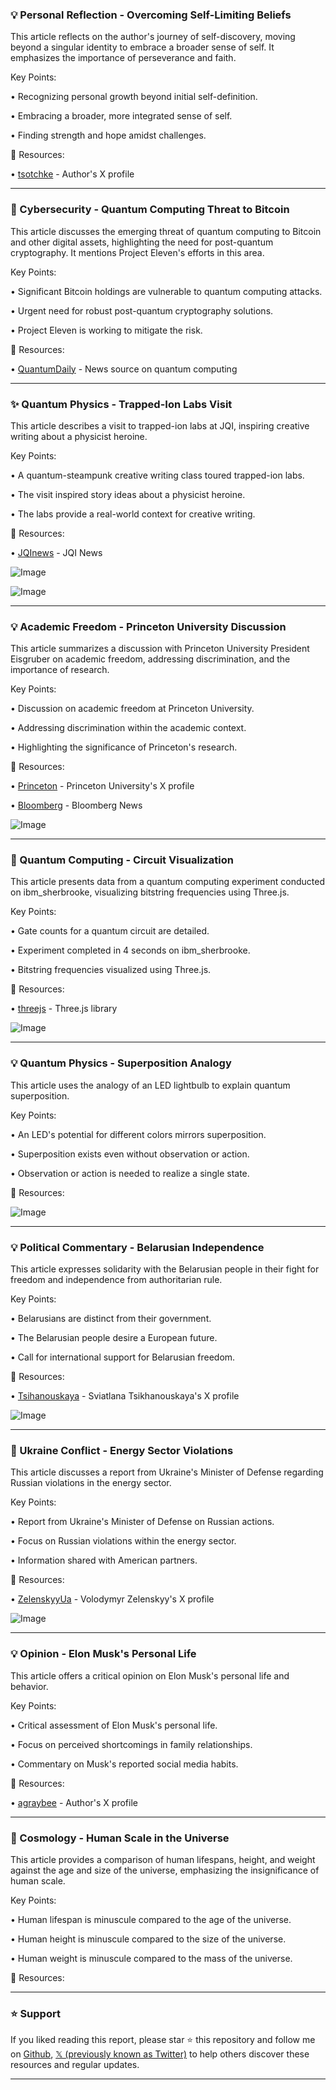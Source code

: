 ### 💡 Personal Reflection - Overcoming Self-Limiting Beliefs

This article reflects on the author's journey of self-discovery, moving beyond a singular identity to embrace a broader sense of self.  It emphasizes the importance of perseverance and faith.

Key Points:

•  Recognizing personal growth beyond initial self-definition.


•  Embracing a broader, more integrated sense of self.


•  Finding strength and hope amidst challenges.


🔗 Resources:

• [tsotchke](https://x.com/tsotchke) - Author's X profile


---
### 🤖 Cybersecurity - Quantum Computing Threat to Bitcoin

This article discusses the emerging threat of quantum computing to Bitcoin and other digital assets, highlighting the need for post-quantum cryptography.  It mentions Project Eleven's efforts in this area.

Key Points:

•  Significant Bitcoin holdings are vulnerable to quantum computing attacks.


•  Urgent need for robust post-quantum cryptography solutions.


•  Project Eleven is working to mitigate the risk.


🔗 Resources:

• [QuantumDaily](https://x.com/QuantumDaily) - News source on quantum computing


---
### ✨ Quantum Physics - Trapped-Ion Labs Visit

This article describes a visit to trapped-ion labs at JQI, inspiring creative writing about a physicist heroine.

Key Points:

•  A quantum-steampunk creative writing class toured trapped-ion labs.


•  The visit inspired story ideas about a physicist heroine.


•  The labs provide a real-world context for creative writing.



🔗 Resources:

• [JQInews](https://x.com/JQInews) - JQI News


![Image](https://pbs.twimg.com/media/Gnn11t2WwAAoaNN?format=jpg&name=small)

![Image](https://pbs.twimg.com/media/Gnn12b4WwAAf0QT?format=jpg&name=small)

---
### 💡 Academic Freedom - Princeton University Discussion

This article summarizes a discussion with Princeton University President Eisgruber on academic freedom, addressing discrimination, and the importance of research.

Key Points:

•  Discussion on academic freedom at Princeton University.


•  Addressing discrimination within the academic context.


•  Highlighting the significance of Princeton's research.



🔗 Resources:

• [Princeton](https://x.com/Princeton) - Princeton University's X profile


• [Bloomberg](https://x.com/Bloomberg) - Bloomberg News


![Image](https://pbs.twimg.com/media/GnjudTUWMAA0PUH.jpg)


---
### 🤖 Quantum Computing - Circuit Visualization

This article presents data from a quantum computing experiment conducted on ibm_sherbrooke, visualizing bitstring frequencies using Three.js.

Key Points:

•  Gate counts for a quantum circuit are detailed.


•  Experiment completed in 4 seconds on ibm_sherbrooke.


•  Bitstring frequencies visualized using Three.js.



🔗 Resources:

• [threejs](https://x.com/threejs) - Three.js library


![Image](https://pbs.twimg.com/ext_tw_video_thumb/1907653044357181441/pu/img/Xo4jmL5iecUX95mT.jpg)


---
### 💡 Quantum Physics - Superposition Analogy

This article uses the analogy of an LED lightbulb to explain quantum superposition.

Key Points:

•  An LED's potential for different colors mirrors superposition.


•  Superposition exists even without observation or action.


•  Observation or action is needed to realize a single state.



🔗 Resources:



![Image](https://pbs.twimg.com/media/GnjccX_bQAA-lK3?format=jpg&name=small)


---
### 💡 Political Commentary - Belarusian Independence

This article expresses solidarity with the Belarusian people in their fight for freedom and independence from authoritarian rule.

Key Points:

•  Belarusians are distinct from their government.


•  The Belarusian people desire a European future.


•  Call for international support for Belarusian freedom.



🔗 Resources:

• [Tsihanouskaya](https://x.com/Tsihanouskaya) - Sviatlana Tsikhanouskaya's X profile



![Image](https://pbs.twimg.com/media/Gnb4rCpXcAArXTQ?format=jpg&name=small)


---
### 🤖 Ukraine Conflict - Energy Sector Violations

This article discusses a report from Ukraine's Minister of Defense regarding Russian violations in the energy sector.

Key Points:

•  Report from Ukraine's Minister of Defense on Russian actions.


•  Focus on Russian violations within the energy sector.


•  Information shared with American partners.



🔗 Resources:

• [ZelenskyyUa](https://x.com/ZelenskyyUa) - Volodymyr Zelenskyy's X profile



![Image](https://pbs.twimg.com/ext_tw_video_thumb/1907171118655414272/pu/img/tcHDSbR7OGCllEyy.jpg)


---
### 💡 Opinion - Elon Musk's Personal Life

This article offers a critical opinion on Elon Musk's personal life and behavior.

Key Points:

•  Critical assessment of Elon Musk's personal life.


•  Focus on perceived shortcomings in family relationships.


•  Commentary on Musk's reported social media habits.


🔗 Resources:

• [agraybee](https://x.com/agraybee) - Author's X profile


---
### 🤖 Cosmology - Human Scale in the Universe

This article provides a comparison of human lifespans, height, and weight against the age and size of the universe, emphasizing the insignificance of human scale.

Key Points:

•  Human lifespan is minuscule compared to the age of the universe.


•  Human height is minuscule compared to the size of the universe.


•  Human weight is minuscule compared to the mass of the universe.



🔗 Resources:


---

### ⭐️ Support

If you liked reading this report, please star ⭐️ this repository and follow me on [Github](https://github.com/Drix10), [𝕏 (previously known as Twitter)](https://x.com/DRIX_10_) to help others discover these resources and regular updates.

---